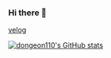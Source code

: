 ### Hi there 👋

[velog](https://velog.io/@dongeon110)

[![dongeon110's GitHub stats](https://github-readme-stats.vercel.app/api?username=dongeon110&show_icons=true&theme=radical&locale=kr)](https://github.com/anuraghazra/github-readme-stats)

<!--
**dongeon110/dongeon110** is a ✨ _special_ ✨ repository because its `README.md` (this file) appears on your GitHub profile.

Here are some ideas to get you started:

- 🔭 I’m currently working on ...
- 🌱 I’m currently learning ...
- 👯 I’m looking to collaborate on ...
- 🤔 I’m looking for help with ...
- 💬 Ask me about ...
- 📫 How to reach me: ...
- 😄 Pronouns: ...
- ⚡ Fun fact: ...
-->
